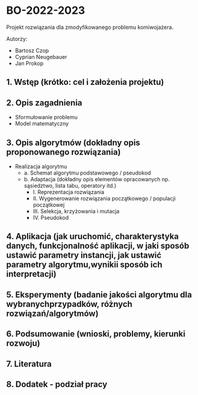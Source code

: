 # BO-2022-2023

Projekt rozwiązania dla zmodyfikowanego problemu komiwojażera.

Autorzy:
- Bartosz Czop
- Cyprian Neugebauer
- Jan Prokop

## 1. Wstęp (krótko: cel i założenia projektu)
## 2. Opis zagadnienia
  +  Sformułowanie problemu
  +  Model matematyczny
## 3. Opis algorytmów (dokładny opis proponowanego rozwiązania)
  + Realizacja algorytmu
     + a. Schemat algorytmu podstawowego / pseudokod
     + b. Adaptacja (dokładny opis elementów opracowanych np. sąsiedztwo, lista tabu, operatory itd.)
        + I. Reprezentacja rozwiązania
        + II. Wygenerowanie rozwiązania początkowego / populacji początkowej
        + III. Selekcja, krzyżowania i mutacja
        + IV. Pseudokod
## 4. Aplikacja (jak uruchomić, charakterystyka danych, funkcjonalność aplikacji, w jaki sposób ustawić parametry instancji, jak ustawić parametry algorytmu,wynikii sposób ich interpretacji)
## 5. Eksperymenty (badanie jakości algorytmu dla wybranychprzypadków, różnych rozwiązań/algorytmów)
## 6. Podsumowanie (wnioski, problemy, kierunki rozwoju)
## 7. Literatura
## 8. Dodatek - podział pracy
